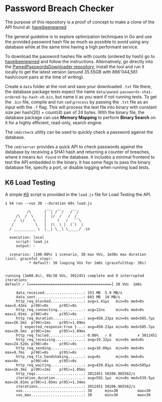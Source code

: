 # Password Breach Checker

The purpose of this repository is a proof of concept to make a clone of the API found at: [haveibeenpwned](https://haveibeenpwned.com/Passwords)

The general guideline is to explore optimization techniques in Go and use the provided password hash file as much as possible to avoid using any database while at the same time having a high performant service.

To download the password hashes file with counts (ordered by hash) go to [haveibeenpwned](https://haveibeenpwned.com/Passwords) and follow the instructions. Alternatively, go directly into the [PwnedPasswordsDownloader repository](https://github.com/HaveIBeenPwned/PwnedPasswordsDownloader), install the tool and run it locally to get the latest version (around 35.55GB with 866'044,561 hash/count pairs at the time of writing).

Create a `data` folder at the root and save your downloaded `.txt` file there, the database package tests expect the name `data/pwned-passwords-sha1-ordered-by-hash-v8.bin`, but name it as you want if not running tests. To get the `.bin` file, compile and run `cmd\process` by passing the `.txt` file as an input with the `-f` flag. This will process the text file into binary with constant size per hash(20) + count(4) pair of 24 bytes. With the binary file, the database package can use **Memory Mapping** to perform **Binary Search** on it for a highly efficient, read-only, search engine.

The `cmd/check` utility can be used to quickly check a password against the database.

The `cmd/server` provides a quick API to check passwords against the database by receiving a SHA1 hash and returning a counter of breaches, where `0` means `Not Found` in the database. It includes a minimal frontend to test the API embedded in the binary. It has some flags to pass the binary database file, specify a port, or disable logging when running load tests.

## K6 Load Testing
A simple [K6](https://k6.io/) script is provided in the `load.js` file for Load Testing the API.

```plain
❯ k6 run --vus 30 --duration 60s load.js

          /\      |‾‾| /‾‾/   /‾‾/
     /\  /  \     |  |/  /   /  /
    /  \/    \    |     (   /   ‾‾\
   /          \   |  |\  \ |  (‾)  |
  / __________ \  |__| \__\ \_____/ .io

  execution: local
     script: load.js
     output: -

  scenarios: (100.00%) 1 scenario, 30 max VUs, 1m30s max duration (incl. graceful stop):
           * default: 30 looping VUs for 1m0s (gracefulStop: 30s)


running (1m00.0s), 00/30 VUs, 3012451 complete and 0 interrupted iterations
default ✓ [======================================] 30 VUs  1m0s

     data_received..................: 353 MB  5.9 MB/s
     data_sent......................: 603 MB  10 MB/s
     http_req_blocked...............: avg=1.41µs   min=0s med=0s      max=5.42ms  p(90)=0s     p(95)=0s
     http_req_connecting............: avg=12ns     min=0s med=0s      max=1.91ms  p(90)=0s     p(95)=0s
     http_req_duration..............: avg=450.23µs min=0s med=505.7µs max=26.5ms  p(90)=1ms    p(95)=1.09ms
       { expected_response:true }...: avg=450.23µs min=0s med=505.7µs max=26.5ms  p(90)=1ms    p(95)=1.09ms
     http_req_failed................: 0.00%   ✓ 0            ✗ 3012451
     http_req_receiving.............: avg=19.32µs  min=0s med=0s      max=24.52ms p(90)=0s     p(95)=0s
     http_req_sending...............: avg=10.09µs  min=0s med=0s      max=9.7ms   p(90)=0s     p(95)=0s
     http_req_tls_handshaking.......: avg=0s       min=0s med=0s      max=0s      p(90)=0s     p(95)=0s
     http_req_waiting...............: avg=420.81µs min=0s med=505µs   max=16.3ms  p(90)=1ms    p(95)=1.05ms
     http_reqs......................: 3012451 50206.965562/s
     iteration_duration.............: avg=592.1µs  min=0s med=539.5µs max=26.81ms p(90)=1.05ms p(95)=1.34ms
     iterations.....................: 3012451 50206.965562/s
     vus............................: 30      min=30         max=30
     vus_max........................: 30      min=30         max=30
```
